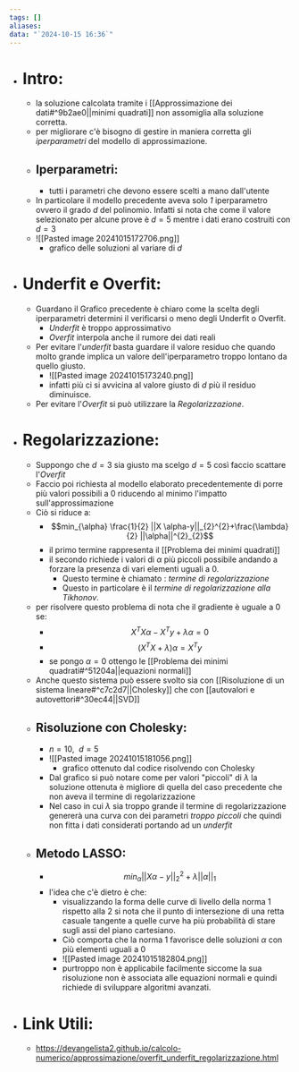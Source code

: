```yaml
---
tags: []
aliases: 
data: "`2024-10-15 16:36`"
---
```

- # Intro:
	- la soluzione calcolata tramite i [[Approssimazione dei dati#^9b2ae0||minimi quadrati]] non assomiglia alla soluzione corretta.
	- per migliorare c'è bisogno di gestire in maniera corretta gli _iperparametri_ del modello di approssimazione.
	- ## Iperparametri:
		- tutti i parametri che devono essere scelti a mano dall'utente  
	- In particolare il modello precedente aveva solo _1_ iperparametro ovvero il grado $d$ del polinomio. Infatti si nota che come il valore selezionato per alcune prove è $d=5$ mentre i dati erano costruiti con $d=3$ 
	- ![[Pasted image 20241015172706.png]]
		- grafico delle soluzioni al variare di $d$
- # Underfit e Overfit:
	- Guardano il Grafico precedente è chiaro come la scelta degli iperparametri determini il verificarsi o meno degli Underfit o Overfit.
		- _Underfit_ è troppo approssimativo
		- _Overfit_ interpola anche il rumore dei dati reali
	- Per evitare l'_underfit_ basta guardare il valore residuo che quando molto grande implica un valore dell'iperparametro troppo lontano da quello giusto. 
		- ![[Pasted image 20241015173240.png]]
		- infatti più ci si avvicina al valore giusto di $d$ più il residuo diminuisce.
	- Per evitare l'_Overfit_  si può utilizzare la _Regolarizzazione_.
- # Regolarizzazione:
	- Suppongo che $d=3$ sia giusto ma scelgo $d=5$ così faccio scattare l'_Overfit_
	- Faccio poi richiesta al modello elaborato precedentemente di porre più valori possibili a $0$ riducendo al minimo l'impatto sull'approssimazione
	- Ciò si riduce a:
		- $$min_{\alpha} \frac{1}{2} ||X \alpha-y||_{2}^{2}+\frac{\lambda}{2} ||\alpha||^{2}_{2}$$
		- il primo termine rappresenta il [[Problema dei minimi quadrati]]
		- il secondo richiede i valori di $\alpha$ più piccoli possibile andando a forzare la presenza di vari elementi uguali a 0.
			- Questo termine è chiamato : _termine di regolarizzazione_ 
			- Questo in particolare è il _termine di regolarizzazione alla Tikhonov_. 
	- per risolvere questo problema di nota che il gradiente è uguale a $0$ se:
		- $$X^{T}X \alpha-X^{T}y+\lambda \alpha=0$$
		- $$(X^{T}X+\lambda)\alpha=X^{T}y$$
		- se pongo $\alpha=0$ ottengo le [[Problema dei minimi quadrati#^51204a||equazioni normali]] 
	- Anche questo sistema può essere svolto sia con [[Risoluzione di un sistema lineare#^c7c2d7||Cholesky]] che con [[autovalori e autovettori#^30ec44||SVD]] 
	- ## Risoluzione con Cholesky:
		- $n=10, \ \ d=5$  
		- ![[Pasted image 20241015181056.png]]
			- grafico ottenuto dal codice risolvendo con Cholesky 
		- Dal grafico si può notare come per valori "piccoli" di $\lambda$ la soluzione ottenuta è migliore di quella del caso precedente che non aveva il termine di regolarizzazione 
		- Nel caso in cui $\lambda$ sia troppo grande il termine di regolarizzazione genererà una curva con dei parametri _troppo piccoli_ che quindi non fitta i dati considerati portando ad un _underfit_ 
	- ## Metodo LASSO:
		- $$min_{\alpha}||X \alpha -y||^{2}_{2}+\lambda||\alpha||_{1}$$
		- l'idea che c'è dietro è che:
			- visualizzando la forma delle curve di livello della norma 1 rispetto alla 2 si nota che il punto di intersezione di una retta casuale tangente a quelle curve ha più probabilità di stare sugli assi del piano cartesiano.
			- Ciò comporta che la norma 1 favorisce delle soluzioni $\alpha$ con più elementi uguali a $0$ 
			- ![[Pasted image 20241015182804.png]]
			- purtroppo non è applicabile facilmente siccome la sua risoluzione non è associata alle equazioni normali e quindi richiede di sviluppare algoritmi avanzati. 
- # Link Utili:
	- https://devangelista2.github.io/calcolo-numerico/approssimazione/overfit_underfit_regolarizzazione.html 